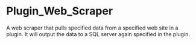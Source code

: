 # Plugin_Web_Scraper
A web scraper that pulls specified data from a specified web site in a plugin. It will output the data to a SQL server again specified in the plugin.
